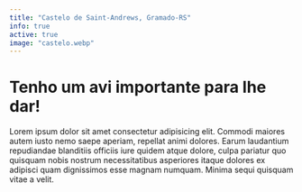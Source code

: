 ```yaml
---
title: "Castelo de Saint-Andrews, Gramado-RS"
info: true
active: true
image: "castelo.webp"
---
```

# Tenho um avi importante para lhe dar!  

Lorem ipsum dolor sit amet consectetur adipisicing elit. Commodi maiores autem iusto nemo saepe aperiam, repellat animi dolores. Earum laudantium repudiandae blanditiis officiis iure quidem atque dolore, culpa pariatur quo quisquam nobis nostrum necessitatibus asperiores itaque dolores ex adipisci quam dignissimos esse magnam numquam. Minima sequi quisquam vitae a velit.
